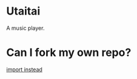 # Utaitai
 A music player.
 
# Can I fork my own repo?
 [import instead](https://stackoverflow.com/a/43576472/19419913)

